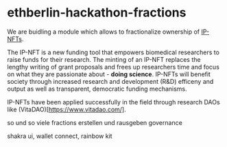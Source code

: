 # ethberlin-hackathon-fractions

We are buidling a module which allows to fractionalize ownership of [IP-NFTs](https://github.com/IP-NFT?view_as=public).

The IP-NFT is a new funding tool that empowers biomedical researchers to raise funds for their research. The minting of an IP-NFT replaces the lengthy writing of grant proposals and frees up researchers time and focus on what they are passionate about - **doing science**. IP-NFTs will benefit society through increased research and development (R&D) efficeny and output as well as transparent, democratic funding mechanisms.

IP-NFTs have been applied successfully in the field through research DAOs like (VitaDAO)[https://www.vitadao.com/]. 


so und so viele fractions erstellen und rausgeben
governance


shakra ui, wallet connect, rainbow kit
